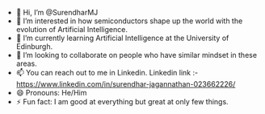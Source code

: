 - 👋 Hi, I’m @SurendharMJ
- 👀 I’m interested in how semiconductors shape up the world with the evolution of Artificial Intelligence.
- 🌱 I’m currently learning Artificial Intelligence at the University of Edinburgh.
- 💞️ I’m looking to collaborate on people who have similar mindset in these areas.
- 📫 You can reach out to me in Linkedin. Linkedin link :- https://www.linkedin.com/in/surendhar-jagannathan-023662226/
- 😄 Pronouns: He/Him
- ⚡ Fun fact: I am good at everything but great at only few things. 

<!---
SurendharMJ/SurendharMJ is a ✨ special ✨ repository because its `README.md` (this file) appears on your GitHub profile.
You can click the Preview link to take a look at your changes.
--->
